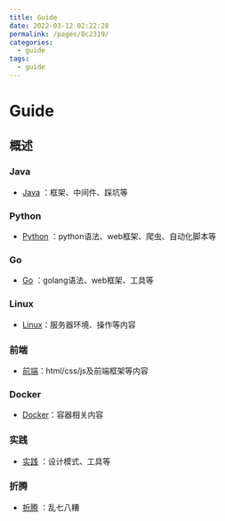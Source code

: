 ```yaml
---
title: Guide
date: 2022-03-12 02:22:28
permalink: /pages/8c2319/
categories: 
  - guide
tags: 
  - guide
---
```

# Guide

## 概述
### Java
- [Java](/pages/bf6a41/) ：框架、中间件、踩坑等
### Python
- [Python](/pages/ecb94e/) ：python语法、web框架、爬虫、自动化脚本等
### Go
- [Go](/pages/c851b2) ：golang语法、web框架、工具等
### Linux
- [Linux](/pages/eeefb8/)：服务器环境、操作等内容
### 前端
- [前端](/pages/416f59/)：html/css/js及前端框架等内容
### Docker
- [Docker](/pages/5111ec/)：容器相关内容
### 实践
- [实践](/pages/20fb9d/) ：设计模式、工具等
### 折腾
- [折腾](/pages/de595b/) ：乱七八糟